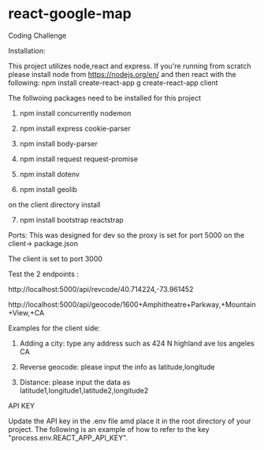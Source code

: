 # react-google-map
Coding Challenge

Installation: 

This project utilizes node,react and express.
If you're running from scratch please install node from https://nodejs.org/en/
and then react with the following:
npm install create-react-app g
create-react-app client 

The follwoing packages need to be installed for this project

1. npm install concurrently nodemon 

2. npm install express cookie-parser 

3. npm install body-parser 

4. npm install request request-promise 

5. npm install dotenv

6. npm install geolib

on the client directory install 

7. npm install bootstrap reactstrap 

Ports:
This was designed for dev so the proxy is set for port 5000 on the client-> package.json 

The client is set to port 3000

Test the 2 endpoints :

http://localhost:5000/api/revcode/40.714224,-73.961452

http://localhost:5000/api/geocode/1600+Amphitheatre+Parkway,+Mountain+View,+CA

Examples for the client side:

1. Adding a city: type any address such as 424 N highland ave los angeles CA

2. Reverse geocode: please input the info as latitude,longitude

3. Distance: please input the data as  latitude1,longitude1,latitude2,longitude2


API KEY

Update the API key in the .env file amd place it in the root directory of your project. 
The following is an example of how to refer to the key "process.env.REACT_APP_API_KEY".